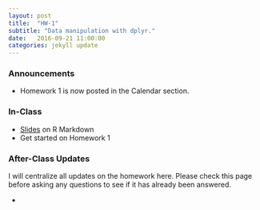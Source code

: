```yaml
---
layout: post
title:  "HW-1"
subtitle: "Data manipulation with dplyr."
date:   2016-09-21 11:00:00
categories: jekyll update
---
```




### Announcements

* Homework 1 is now posted in the Calendar section.


### In-Class

* <a href = "{{ site.baseurl }}/assets/R_Markdown/R_Markdown.html" target = "_blank">Slides</a> on R Markdown
* Get started on Homework 1


### After-Class Updates

I will centralize all updates on the homework here. Please check this page
before asking any questions to see if it has already been answered.

* 
